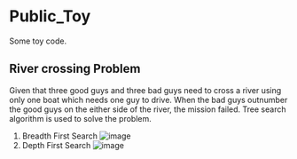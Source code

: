 # Public_Toy
Some toy code.
## River crossing Problem
Given that three good guys and three bad guys need to cross a river using only one boat which needs one guy to drive. When the bad guys outnumber the good guys on the either side of the river, the mission failed. Tree search algorithm is used to solve the problem.
1. Breadth First Search
![image](https://github.com/xdhcode/Public_Toy/blob/main/attachment/3-3-2-BFS.gif)
2. Depth First Search
![image](https://github.com/xdhcode/Public_Toy/blob/main/attachment/3-3-2-DFS.gif)
